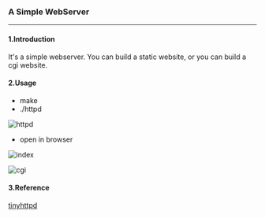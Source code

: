 ### A Simple WebServer
---
#### 1.Introduction
It's a simple webserver. You can build a static website, or you can build a cgi website.

#### 2.Usage
- make
- ./httpd

![httpd](http://p2fe5tghw.bkt.clouddn.com/tiny-server/httpd.png)

- open in browser

![index](http://p2fe5tghw.bkt.clouddn.com/tiny-server/index.png)

![cgi](http://p2fe5tghw.bkt.clouddn.com/tiny-server/cgi.png)

#### 3.Reference
[tinyhttpd](https://sourceforge.net/projects/tinyhttpd/)
